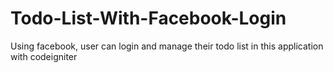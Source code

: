 # Todo-List-With-Facebook-Login
Using facebook, user can login and manage their todo list in this application with codeigniter 
